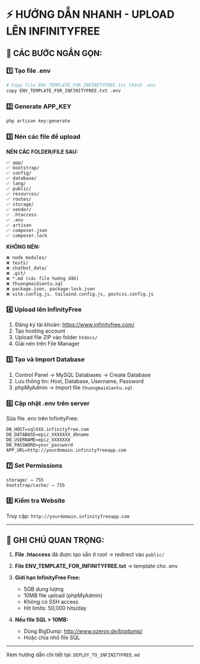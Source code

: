 # ⚡ HƯỚNG DẪN NHANH - UPLOAD LÊN INFINITYFREE

## 🎯 CÁC BƯỚC NGẮN GỌN:

### 1️⃣ Tạo file .env
```bash
# Copy file ENV_TEMPLATE_FOR_INFINITYFREE.txt thành .env
copy ENV_TEMPLATE_FOR_INFINITYFREE.txt .env
```

### 2️⃣ Generate APP_KEY
```bash
php artisan key:generate
```

### 3️⃣ Nén các file để upload
**NÉN CÁC FOLDER/FILE SAU:**
```
✅ app/
✅ bootstrap/
✅ config/
✅ database/
✅ lang/
✅ public/
✅ resources/
✅ routes/
✅ storage/
✅ vendor/
✅ .htaccess
✅ .env
✅ artisan
✅ composer.json
✅ composer.lock
```

**KHÔNG NÉN:**
```
❌ node_modules/
❌ tests/
❌ chatbot_data/
❌ .git/
❌ *.md (các file hướng dẫn)
❌ thuongmaidientu.sql
❌ package.json, package-lock.json
❌ vite.config.js, tailwind.config.js, postcss.config.js
```

### 4️⃣ Upload lên InfinityFree
1. Đăng ký tài khoản: https://www.infinityfree.com/
2. Tạo hosting account
3. Upload file ZIP vào folder `htdocs/`
4. Giải nén trên File Manager

### 5️⃣ Tạo và Import Database
1. Control Panel → MySQL Databases → Create Database
2. Lưu thông tin: Host, Database, Username, Password
3. phpMyAdmin → Import file `thuongmaidientu.sql`

### 6️⃣ Cập nhật .env trên server
Sửa file .env trên InfinityFree:
```env
DB_HOST=sqlXXX.infinityfree.com
DB_DATABASE=epiz_XXXXXXX_dbname
DB_USERNAME=epiz_XXXXXXX
DB_PASSWORD=your_password
APP_URL=http://yourdomain.infinityfreeapp.com
```

### 7️⃣ Set Permissions
```
storage/ → 755
bootstrap/cache/ → 755
```

### 8️⃣ Kiểm tra Website
Truy cập: `http://yourdomain.infinityfreeapp.com`

---

## 📌 GHI CHÚ QUAN TRỌNG:

1. **File .htaccess** đã được tạo sẵn ở root → redirect vào `public/`
2. **File ENV_TEMPLATE_FOR_INFINITYFREE.txt** → template cho .env
3. **Giới hạn InfinityFree Free:**
   - 5GB dung lượng
   - 10MB file upload (phpMyAdmin)
   - Không có SSH access
   - Hit limits: 50,000 hits/day

4. **Nếu file SQL > 10MB:**
   - Dùng BigDump: http://www.ozerov.de/bigdump/
   - Hoặc chia nhỏ file SQL

---

Xem hướng dẫn chi tiết tại: `DEPLOY_TO_INFINITYFREE.md`


